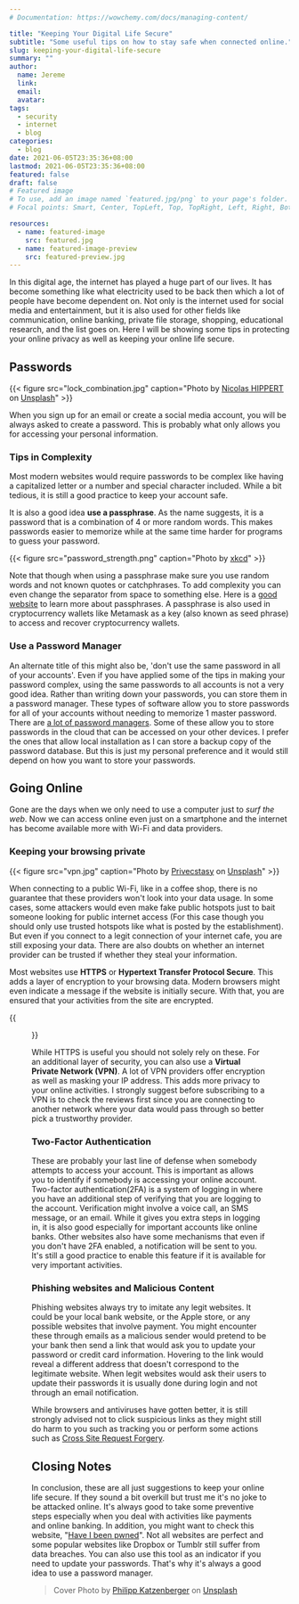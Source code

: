 ```yaml
---
# Documentation: https://wowchemy.com/docs/managing-content/

title: "Keeping Your Digital Life Secure"
subtitle: "Some useful tips on how to stay safe when connected online."
slug: keeping-your-digital-life-secure
summary: ""
author:
  name: Jereme
  link:
  email:
  avatar:
tags: 
  - security
  - internet
  - blog
categories:
  - blog
date: 2021-06-05T23:35:36+08:00
lastmod: 2021-06-05T23:35:36+08:00
featured: false
draft: false
# Featured image
# To use, add an image named `featured.jpg/png` to your page's folder.
# Focal points: Smart, Center, TopLeft, Top, TopRight, Left, Right, BottomLeft, Bottom, BottomRight.

resources:
  - name: featured-image
    src: featured.jpg
  - name: featured-image-preview
    src: featured-preview.jpg
---
```


In this digital age, the internet has played a huge part of our lives. It has become something like what electricity used to be back then which a lot of people have become dependent on. Not only is the internet used for social media and entertainment, but it is also used for other fields like communication, online banking, private file storage, shopping, educational research, and the list goes on. Here I will be showing some tips in protecting your online privacy as well as keeping your online life secure.

## Passwords

{{< figure src="lock_combination.jpg" caption="Photo by [Nicolas HIPPERT](https://unsplash.com/@nhippert?utm_source=unsplash&utm_medium=referral&utm_content=creditCopyText) on [Unsplash](https://unsplash.com/s/photos/lock-combination?utm_source=unsplash&utm_medium=referral&utm_content=creditCopyText)" >}}

When you sign up for an email or create a social media account, you will be always asked to create a password. This is probably what only allows you for accessing your personal information.

### Tips in Complexity

Most modern websites would require passwords to be complex like having a capitalized letter or a number and special character included. While a bit tedious, it is still a good practice to keep your account safe.

It is also a good idea **use a passphrase**. As the name suggests, it is a password that is a combination of 4 or more random words. This makes passwords easier to memorize while at the same time harder for programs to guess your password.

{{< figure src="password_strength.png" caption="Photo by [xkcd](https://xkcd.com/936/)" >}}

Note that though when using a passphrase make sure you use random words and not known quotes or catchphrases. To add complexity you can even change the separator from space to something else. Here is a [good website](https://www.useapassphrase.com/) to learn more about passphrases. A passphrase is also used in cryptocurrency wallets like Metamask as a key (also known as seed phrase) to access and recover cryptocurrency wallets.

### Use a Password Manager

An alternate title of this might also be, 'don't use the same password in all of your accounts'. Even if you have applied some of the tips in making your password complex, using the same passwords to all accounts is not a very good idea.
Rather than writing down your passwords, you can store them in a password manager. These types of software allow you to store passwords for all of your accounts without needing to memorize 1 master password. There are [a lot of password managers](https://en.wikipedia.org/wiki/List_of_password_managers). Some of these allow you to store passwords in the cloud that can be accessed on your other devices. I prefer the ones that allow local installation as I can store a backup copy of the password database. But this is just my personal preference and it would still depend on how you want to store your passwords.

## Going Online

Gone are the days when we only need to use a computer just to _surf the web_. Now we can access online even just on a smartphone and the internet has become available more with Wi-Fi and data providers.

### Keeping your browsing private

{{< figure src="vpn.jpg" caption="Photo by [Privecstasy](https://unsplash.com/@privecstasy?utm_source=unsplash&utm_medium=referral&utm_content=creditCopyText) on [Unsplash](https://unsplash.com/s/photos/vpn?utm_source=unsplash&utm_medium=referral&utm_content=creditCopyText)" >}}

When connecting to a public Wi-Fi, like in a coffee shop, there is no guarantee that these providers won't look into your data usage. In some cases, some attackers would even make fake public hotspots just to bait someone looking for public internet access (For this case though you should only use trusted hotspots like what is posted by the establishment). But even if you connect to a legit connection of your internet cafe, you are still exposing your data. There are also doubts on whether an internet provider can be trusted if whether they steal your information.

Most websites use **HTTPS** or **Hypertext Transfer Protocol Secure**. This adds a layer of encryption to your browsing data. Modern browsers might even indicate a message if the website is initially secure. With that, you are ensured that your activities from the site are encrypted.

{{<figure src="https.jpg" caption="Example of indication of secure connection using Brave browser on android" >}}

While HTTPS is useful you should not solely rely on these. For an additional layer of security, you can also use a **Virtual Private Network (VPN)**. A lot of VPN providers offer encryption as well as masking your IP address. This adds more privacy to your online activities. I strongly suggest before subscribing to a VPN is to check the reviews first since you are connecting to another network where your data would pass through so better pick a trustworthy provider.

### Two-Factor Authentication

These are probably your last line of defense when somebody attempts to access your account. This is important as allows you to identify if somebody is accessing your online account.
Two-factor authentication(2FA) is a system of logging in where you have an additional step of verifying that you are logging to the account. Verification might involve a voice call, an SMS message, or an email. While it gives you extra steps in logging in, it is also good especially for important accounts like online banks.
Other websites also have some mechanisms that even if you don't have 2FA enabled, a notification will be sent to you. It's still a good practice to enable this feature if it is available for very important activities.

### Phishing websites and Malicious Content

Phishing websites always try to imitate any legit websites. It could be your local bank website, or the Apple store, or any possible websites that involve payment. You might encounter these through emails as a malicious sender would pretend to be your bank then send a link that would ask you to update your password or credit card information. Hovering to the link would reveal a different address that doesn't correspond to the legitimate website. When legit websites would ask their users to update their passwords it is usually done during login and not through an email notification.

While browsers and antiviruses have gotten better, it is still strongly advised not to click suspicious links as they might still do harm to you such as tracking you or perform some actions such as [Cross Site Request Forgery](https://en.wikipedia.org/wiki/Cross-site_request_forgery).

## Closing Notes

In conclusion, these are all just suggestions to keep your online life secure. If they sound a bit overkill but trust me it's no joke to be attacked online. It's always good to take some preventive steps especially when you deal with activities like payments and online banking.
In addition, you might want to check this website, "[Have I been pwned](https://haveibeenpwned.com/)". Not all websites are perfect and some popular websites like Dropbox or Tumblr still suffer from data breaches. You can also use this tool as an indicator if you need to update your passwords. That's why it's always a good idea to use a password manager.

> Cover Photo by [Philipp Katzenberger](https://unsplash.com/photos/iIJrUoeRoCQ) on [Unsplash](https://unsplash.com)
